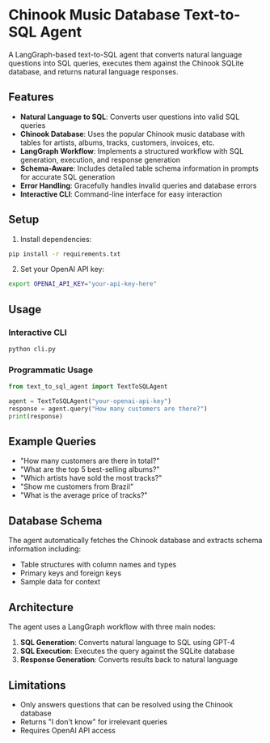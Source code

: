 # Chinook Music Database Text-to-SQL Agent

A LangGraph-based text-to-SQL agent that converts natural language questions into SQL queries, executes them against the Chinook SQLite database, and returns natural language responses.

## Features

- **Natural Language to SQL**: Converts user questions into valid SQL queries
- **Chinook Database**: Uses the popular Chinook music database with tables for artists, albums, tracks, customers, invoices, etc.
- **LangGraph Workflow**: Implements a structured workflow with SQL generation, execution, and response generation
- **Schema-Aware**: Includes detailed table schema information in prompts for accurate SQL generation
- **Error Handling**: Gracefully handles invalid queries and database errors
- **Interactive CLI**: Command-line interface for easy interaction

## Setup

1. Install dependencies:
```bash
pip install -r requirements.txt
```

2. Set your OpenAI API key:
```bash
export OPENAI_API_KEY="your-api-key-here"
```

## Usage

### Interactive CLI
```bash
python cli.py
```

### Programmatic Usage
```python
from text_to_sql_agent import TextToSQLAgent

agent = TextToSQLAgent("your-openai-api-key")
response = agent.query("How many customers are there?")
print(response)
```

## Example Queries

- "How many customers are there in total?"
- "What are the top 5 best-selling albums?"
- "Which artists have sold the most tracks?"
- "Show me customers from Brazil"
- "What is the average price of tracks?"

## Database Schema

The agent automatically fetches the Chinook database and extracts schema information including:
- Table structures with column names and types
- Primary keys and foreign keys
- Sample data for context

## Architecture

The agent uses a LangGraph workflow with three main nodes:
1. **SQL Generation**: Converts natural language to SQL using GPT-4
2. **SQL Execution**: Executes the query against the SQLite database
3. **Response Generation**: Converts results back to natural language

## Limitations

- Only answers questions that can be resolved using the Chinook database
- Returns "I don't know" for irrelevant queries
- Requires OpenAI API access
